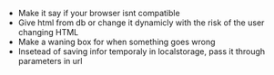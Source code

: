 - Make it say if your browser isnt compatible
- Give html from db or change it dynamicly with the risk of the user changing HTML
- Make a waning box for when something goes wrong
- Insetead of saving infor temporaly in localstorage, pass it through parameters in url
